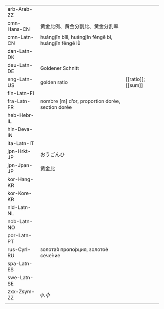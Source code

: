 | | | |
|-|-|-|
| arb-Arab-ZZ |  |  |
| cmn-Hans-CN | 黄金比例、黄金分割比、黄金分割率 |  |
| cmn-Latn-CN | huángjīn bǐlì, huángjīn fēngē bǐ, huángjīn fēngē lǜ |  |
| dan-Latn-DK |  |  |
| deu-Latn-DE | Goldener Schnitt |  |
| eng-Latn-US | golden ratio | [[ratio]]; [[sum]] |
| fin-Latn-FI |  |  |
| fra-Latn-FR | nombre [m] d’or, proportion dorée, section dorée |  |
| heb-Hebr-IL |  |  |
| hin-Deva-IN |  |  |
| ita-Latn-IT |  |  |
| jpn-Hrkt-JP | おうごんひ |  |
| jpn-Jpan-JP | 黄金比 |  |
| kor-Hang-KR |  |  |
| kor-Kore-KR |  |  |
| nld-Latn-NL |  |  |
| nob-Latn-NO |  |  |
| por-Latn-PT |  |  |
| rus-Cyrl-RU | золота́я пропо́рция, золото́е сече́ние |  |
| spa-Latn-ES |  |  |
| swe-Latn-SE |  |  |
| zxx-Zsym-ZZ | 𝜑, 𝜙 |  |
|  |  |  |
